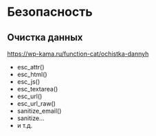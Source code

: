 # Безопасность

## Очистка данных
https://wp-kama.ru/function-cat/ochistka-dannyh  
- esc_attr()
- esc_html()
- esc_js()
- esc_textarea()
- esc_url()
- esc_url_raw()
- sanitize_email()
- sanitize...
- и т.д.
